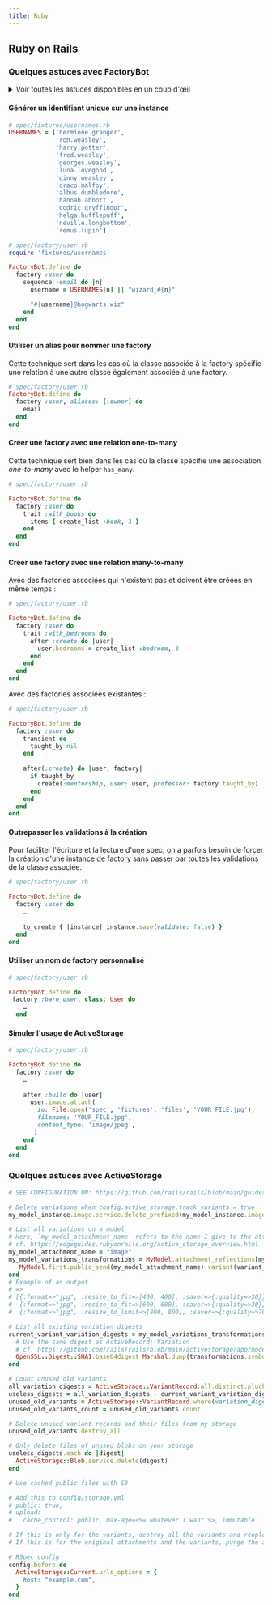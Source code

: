 ```yaml
---
title: Ruby
---
```

## Ruby on Rails

### Quelques astuces avec FactoryBot

<details>
  <summary>
    Voir toutes les astuces disponibles en un coup d'œil 
  </summary>
  
  <ul class="toc">
    <li><a href="#générer-un-identifiant-unique-sur-une-instance">Générer un identifiant unique sur une instance</a></li>
    <li><a href="#utiliser-un-alias-pour-nommer-une-factory">Utiliser un alias pour nommer une factory</a></li>
    <li><a href="#créer-une-factory-avec-une-relation-one-to-many">Créer une factory avec une relation one-to-many</a></li>
    <li><a href="#créer-une-factory-avec-une-relation-many-to-many">Créer une factory avec une relation many-to-many</a></li>
    <li><a href="#outrepasser-les-validations-à-la-création">Outrepasser les validations à la création</a></li>
    <li><a href="#utiliser-un-nom-de-factory-personnalisé">Utiliser un nom de factory personnalisé</a></li>
    <li><a href="#simuler-lusage-de-activestorage">Simuler l’usage de ActiveStorage</a></li>
  </ul>
</details>

#### Générer un identifiant unique sur une instance

```ruby
# spec/fixtures/usernames.rb
USERNAMES = ['hermione.granger',
             'ron.weasley',
             'harry.potter',
             'fred.weasley',
             'georges.weasley',
             'luna.lovegood',
             'ginny.weasley',
             'draco.malfoy',
             'albus.dumbledore',
             'hannah.abbott',
             'godric.gryffindor',
             'helga.hufflepuff',
             'neville.longbottom',
             'remus.lupin']

# spec/factory/user.rb
require 'fixtures/usernames'

FactoryBot.define do
  factory :user do
    sequence :email do |n|
      username = USERNAMES[n] || "wizard_#{n}"

      "#{username}@hogwarts.wiz"
    end
  end
end
```

#### Utiliser un alias pour nommer une factory

Cette technique sert dans les cas où la classe associée à la factory spécifie une relation à une autre classe également associée à une factory.

```ruby
# spec/factory/user.rb
FactoryBot.define do
  factory :user, aliases: [:owner] do
    email
  end
end
```

#### Créer une factory avec une relation one-to-many

Cette technique sert bien dans les cas où la classe spécifie une association _one-to-many_ avec le helper `has_many`.

```ruby
# spec/factory/user.rb

FactoryBot.define do
  factory :user do
    trait :with_books do
      items { create_list :book, 3 }
    end
  end
end
```

#### Créer une factory avec une relation many-to-many

Avec des factories associées qui n'existent pas et doivent être créées en même temps : 

```ruby
# spec/factory/user.rb

FactoryBot.define do
  factory :user do
    trait :with_bedrooms do
      after :create do |user|
        user.bedrooms = create_list :bedroom, 3
      end
    end
  end
end
```

Avec des factories associées existantes : 

```ruby
# spec/factory/user.rb

FactoryBot.define do
  factory :user do
    transient do
      taught_by nil
    end
  
    after(:create) do |user, factory|
      if taught_by
        create(:mentorship, user: user, professor: factory.taught_by)
      end
    end
  end
end
```

#### Outrepasser les validations à la création

Pour faciliter l'écriture et la lecture d'une spec, on a parfois besoin de forcer la création d'une instance de factory sans passer par toutes les validations de la classe associée.

``` ruby
# spec/factory/user.rb

FactoryBot.define do
  factory :user do
    …
    
    to_create { |instance| instance.save(validate: false) }
  end
end
```

#### Utiliser un nom de factory personnalisé

```ruby
# spec/factory/user.rb

FactoryBot.define do
 factory :bare_user, class: User do
    …
  end
```

#### Simuler l'usage de ActiveStorage

```ruby
# spec/factory/user.rb

FactoryBot.define do
  factory :user do
    …
    
    after :build do |user|
      user.image.attach(
        io: File.open('spec', 'fixtures', 'files', 'YOUR_FILE.jpg'),
        filename: 'YOUR_FILE.jpg',
        content_type: 'image/jpeg',
       )
    end
  end
end
```

### Quelques astuces avec ActiveStorage

```ruby
# SEE CONFIGURATION ON: https://github.com/rails/rails/blob/main/guides/source/configuring.md#configuring-active-storage

# Delete variations when config.active_storage.track_variants = true
my_model_instance.image.service.delete_prefixed(my_model_instance.image.key)

# List all variations on a model
# Here, `my_model_attachment_name` refers to the name I give to the attachment with the `:has_one_attached` macro.
# cf. https://edgeguides.rubyonrails.org/active_storage_overview.html
my_model_attachment_name = "image"
my_model_variations_transformations = MyModel.attachment_reflections[my_model_attachment_name].variants.keys.map do |variant_name|
   MyModel.first.public_send(my_model_attachment_name).variant(variant_name).variation.transformations
end
# Example of an output 
# =>
# [{:format=>"jpg", :resize_to_fit=>[400, 400], :saver=>{:quality=>30}},
#  {:format=>"jpg", :resize_to_fit=>[600, 600], :saver=>{:quality=>30}},
#  {:format=>"jpg", :resize_to_limit=>[800, 800], :saver=>{:quality=>70}}]

# List all existing variation digests
current_variant_variation_digests = my_model_variations_transformations.map do |transformations|
  # Use the same digest as ActiveRecord::Variation
  # cf. https://github.com/rails/rails/blob/main/activestorage/app/models/active_storage/variation.rb#L78
  OpenSSL::Digest::SHA1.base64digest Marshal.dump(transformations.symbolize_keys)
end

# Count unused old variants
all_variation_digests = ActiveStorage::VariantRecord.all.distinct.pluck(:variation_digest)
useless_digests = all_variation_digests - current_variant_variation_digests
unused_old_variants = ActiveStorage::VariantRecord.where(variation_digest: useless_digests)
unused_old_variants_count = unused_old_variants.count

# Delete unused variant records and their files from my storage
unused_old_variants.destroy_all

# Only delete files of unused blobs on your storage
useless_digests.each do |digest|
  ActiveStorage::Blob.service.delete(digest)
end

# Use cached public files with S3

# Add this to config/storage.yml
# public: true,
# upload: 
#   cache_control: public, max-age=<%= whatever I want %>, immutable

# If this is only for the variants, destroy all the variants and reupload them using variant.processed.url
# If this is for the original attachments and the variants, purge the attachments (cf. https://github.com/rails/rails/blob/3ea99f53fafbcacfda58b11e2c0537fc043742f2/activestorage/lib/active_storage/attached/one.rb#L7)

# RSpec config
config.before do
  ActiveStorage::Current.urls_options = {
    host: "example.com",
  }
end
```
